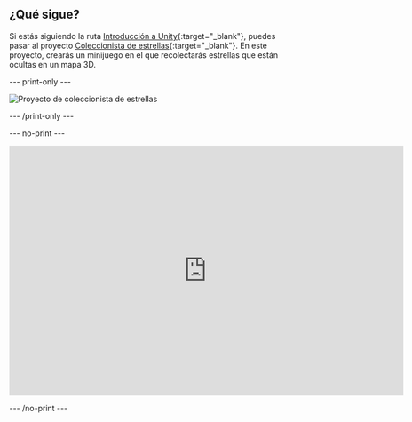 ## ¿Qué sigue?

Si estás siguiendo la ruta [Introducción a Unity](https://projects.raspberrypi.org/en/raspberrypi/unity-intro){:target="_blank"}, puedes pasar al proyecto [Coleccionista de estrellas](https://projects.raspberrypi.org/en/projects/star-collector){:target="_blank"}. En este proyecto, crearás un minijuego en el que recolectarás estrellas que están ocultas en un mapa 3D.

--- print-only ---

![Proyecto de coleccionista de estrellas](images/star-collector-project.png)

--- /print-only ---

--- no-print ---

<iframe allowtransparency="true" width="710" height="450" src="https://star-collector-basic.rpfilt.repl.co" frameborder="0"></iframe>

--- /no-print ---

